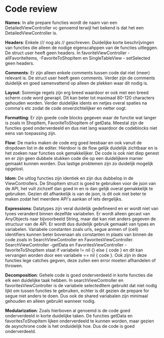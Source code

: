 Code review
===========

**Names**:
In alle prepare functies wordt de naam van een DetailedViewController vc genoemd terwijl het bekend is dat het een DetailedViewController is.

**Headers**:
Enkele /// nog als // geschreven. Duidelijke korte beschrijvingen van functies die alleen de nodige eigenscahppen van de functies uitleggen. De struct user heeft geen headers. In favoriteViewController -allFavoriteItems, -FavoriteToShopItem en SingleTableView - setSelected geen headers.

**Comments**:
Er zijn alleen enkele comments tussen code dat niet (meer) relevant is. De struct user heeft geen comments. Verder zijn de comments duidelijk en goed samenvattend op alleen de plekken waar dit nodig is.

**Layout**:
Sommige regels zijn erg breed waardoor er ook met een breed scherm code word gewrapt. Dit kan beter tot maximaal 80-120 characters gehouden worden. Verder duidelijke idents en netjes overal spaties na comma's etc zodat de code onverzichtelijker en netter oogt.

**Formatting**:
Er zijn goede code blocks gegeven waar de functie wat langer is zoals in ShopItem, FavoriteToShopItem of getData. Meestal zijn de functies goed onderverdeeld en dus niet lang waardoor de codeblocks niet eens van toepassing zijn.

**Flow**:
De marks maken de code erg goed leesbaar en ook vanuit de dropdown list in de editer. Hierdoor is de flow gelijk duidelijk zichtbaar en is het zoeken naar functies ook gemakkelijker. De code is ook niet diep genest en er zijn geen dubbele stukken code die op een duidelijkere manier gemaakt kunnen worden. Dus lastige problemen zijn zo duidelijk mogelijk opgelost.

**Idom**:
De uitlog functies zijn identiek en zijn dus dubbelop in de ViewControllers. De ShopItem struct is goed te gebruiken voor de json van de API, het vult zichzelf dan goed in en is dan gelijk overal gemakkelijk te gebruiken. Gezien dit afhankelijk is van de json, is dit ook niet beter te maken zodat het meerdere API's aankan of iets dergelijks.

**Expressions**:
Datatypes zijn veral duidelijk gedefineerd en er wordt niet van tyoes veranderd binnen dezelfde variabelen. Er wordt alleen gecast van AnyObjects naar bijvoorbeeld String, maar dat kan niet anders gegeven de structuur van de API. Er wordt dus duidelijk gebruik gemaakt van types en variabelen. Variabele constanten zoals urls, segue anmen of (cell) identifiers kunnen beter bovenaan als constanten in plaats van binnen de code zoals in SearchViewController en FavoritesViewController. SearchViewController -getData en FavoritesViewController -favoriteToShopItem staat if variabele != nil {} else { code } en dit kan vervangen worden door een variabele == nil { code }. Ook zijn in deze functies lege catches gegven, deze zullen een error moeten afhandelen of throwen.

**Decomposition**:
Gehele code is goed onderverdeeld in korte functies die elk een duidelijke taak hebben. In searchViewController en favoritesViewController is de variabele selectedItem gebruikt dat niet nodig lijkt om tussen functies te gebruiken, echter is dit gezien de prepare for segue niet anders te doen. Dus ook de shared variabalen zijn minimaal gehouden en alleen gebruikt wanneer nodig.

**Modularization**:
Zoals hierboven al genoemd is de code goed onderverdeeld in korte duidelijke taken. De functies getData en favoritesToShopItem lijken onderverdeeld te kunnen worden, maar gezien de asynchrone code is het onduidelijk hoe. Dus de code is goed onderverdeeld.
